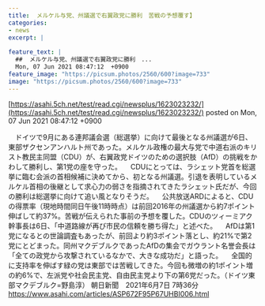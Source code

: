 ```yaml
---
title:  メルケル与党、州議選で右翼政党に勝利　苦戦の予想覆す】  
categories:
- news
excerpt: |
  
feature_text: |
  ##  メルケル与党、州議選で右翼政党に勝利　...
  Mon, 07 Jun 2021 08:47:12  +0900
feature_image: "https://picsum.photos/2560/600?image=733"
image: "https://picsum.photos/2560/600?image=733"
---
```


[https://asahi.5ch.net/test/read.cgi/newsplus/1623023232/](https://asahi.5ch.net/test/read.cgi/newsplus/1623023232/)
posted on Mon, 07 Jun 2021 08:47:12  +0900

<!--more-->

　ドイツで9月にある連邦議会選（総選挙）に向けて最後となる州議選が6日、東部ザクセンアンハルト州であった。メルケル政権の最大与党で中道右派のキリスト教民主同盟（CDU）が、右翼政党ドイツのための選択肢（AfD）の挑戦をかわして勝利し、第1党の座を守った。 　CDUにとっては、ラシェット党首を総選挙に臨む会派の首相候補に決めてから、初となる州議選。引退を表明しているメルケル首相の後継として求心力の弱さを指摘されてきたラシェット氏だが、今回の勝利は総選挙に向けて追い風となりそうだ。 　公共放送ARDによると、CDUの得票率（現地時間同日午後11時時点）は前回2016年の州議選から約7ポイント伸ばして約37%。苦戦が伝えられた事前の予想を覆した。CDUのツィーミアク幹事長は6日、「中道路線が再び市民の信頼を勝ち得た」と述べた。 　AfDは第1党になるとの世論調査もあったが、前回より約3ポイント落とし、約21%で第2党にとどまった。同州マクデブルクであったAfDの集会でガウラント名誉会長は「全ての政党から攻撃されているなかで、大きな成功だ」と語った。 　全国的に支持率を伸ばす緑の党は東部では苦戦してきた。今回も微増の約1ポイント増の約6%で、左派党や社会民主党、自由民主党より下の第6党だった。（ドイツ東部マクデブルク=野島淳） 朝日新聞　2021年6月7日 7時36分 https://www.asahi.com/articles/ASP672F95P67UHBI006.html
